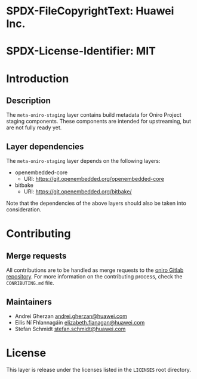 # SPDX-FileCopyrightText: Huawei Inc.
#
# SPDX-License-Identifier: MIT

# Introduction

## Description

The `meta-oniro-staging` layer contains build metadata for Oniro Project
staging components. These components are intended for upstreaming, but are not
fully ready yet.

## Layer dependencies

The `meta-oniro-staging` layer depends on the following layers:

* openembedded-core
  * URI: https://git.openembedded.org/openembedded-core
* bitbake
  * URI: https://git.openembedded.org/bitbake/

Note that the dependencies of the above layers should also be taken into
consideration.

# Contributing

## Merge requests

All contributions are to be handled as merge requests to the
[oniro Gitlab repository](https://gitlab.eclipse.org/eclipse/oniro-core/oniro.git).
For more information on the contributing process, check the `CONRIBUTING.md`
file.

## Maintainers

* Andrei Gherzan <andrei.gherzan@huawei.com>
* Eilís Ní Fhlannagáin <elizabeth.flanagan@huawei.com>
* Stefan Schmidt <stefan.schmidt@huawei.com>

# License

This layer is release under the licenses listed in the `LICENSES` root directory.
